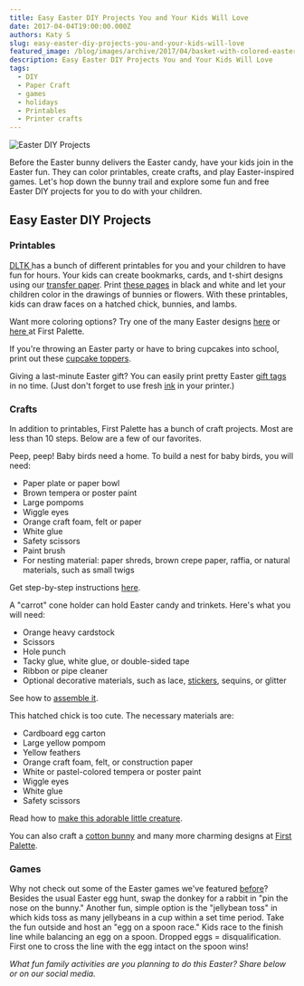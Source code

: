 ```yaml
---
title: Easy Easter DIY Projects You and Your Kids Will Love
date: 2017-04-04T19:00:00.000Z
authors: Katy S
slug: easy-easter-diy-projects-you-and-your-kids-will-love
featured_image: /blog/images/archive/2017/04/basket-with-colored-easter-eggs.jpg
description: Easy Easter DIY Projects You and Your Kids Will Love
tags:
  - DIY
  - Paper Craft
  - games
  - holidays
  - Printables
  - Printer crafts
---
```

![Easter DIY Projects](/blog/images/basket-with-colored-easter-eggs.jpg "Easter egg basket")

Before the Easter bunny delivers the Easter candy, have your kids join in the Easter fun. They can color printables, create crafts, and play Easter-inspired games. Let's hop down the bunny trail and explore some fun and free Easter DIY projects for you to do with your children.  

## Easy Easter DIY Projects

### Printables

[DLTK ](https://www.dltk-holidays.com/easter/printables.html)has a bunch of different printables for you and your children to have fun for hours. Your kids can create bookmarks, cards, and t-shirt designs using our [transfer paper](https://www.compandsave.com/paper/transfer-paper/inkjet). Print [these pages](https://www.dltk-holidays.com/easter/measterposter.htm) in black and white and let your children color in the drawings of bunnies or flowers. With these printables, kids can draw faces on a hatched chick, bunnies, and lambs.

Want more coloring options? Try one of the many Easter designs [here](https://www.coloring.ws/easter.htm) or [here ](https://www.firstpalette.com/tool%5Fbox/printables/eastereggs.html)at First Palette.

If you're throwing an Easter party or have to bring cupcakes into school, print out these [cupcake toppers](https://www.skiptomylou.org/free-printable-easter-cupcake-toppers/).

Giving a last-minute Easter gift? You can easily print pretty Easter [gift tags](https://babalisme.blogspot.com/2009/03/easter-gift-tags-printables-is-here.html) in no time. (Just don't forget to use fresh [ink](https://www.compandsave.com/) in your printer.)

### Crafts

In addition to printables, First Palette has a bunch of craft projects. Most are less than 10 steps. Below are a few of our favorites.

Peep, peep! Baby birds need a home. To build a nest for baby birds, you will need:

* Paper plate or paper bowl
* Brown tempera or poster paint
* Large pompoms
* Wiggle eyes
* Orange craft foam, felt or paper
* White glue
* Safety scissors
* Paint brush
* For nesting material: paper shreds, brown crepe paper, raffia, or natural materials, such as small twigs

Get step-by-step instructions [here](https://www.firstpalette.com/Craft%5Fthemes/Animals/babybirdsnest/babybirdsnest.html).

A "carrot" cone holder can hold Easter candy and trinkets. Here's what you will need:

* Orange heavy cardstock
* Scissors
* Hole punch
* Tacky glue, white glue, or double-sided tape
* Ribbon or pipe cleaner
* Optional decorative materials, such as lace, [stickers](https://www.compandsave.com/paper/sticker-paper), sequins, or glitter

See how to [assemble it](https://www.firstpalette.com/Craft%5Fthemes/Special%5FOccassions/Easter/conetreatholder/conetreatholder.html).

This hatched chick is too cute. The necessary materials are:

* Cardboard egg carton
* Large yellow pompom
* Yellow feathers
* Orange craft foam, felt, or construction paper
* White or pastel-colored tempera or poster paint
* Wiggle eyes
* White glue
* Safety scissors

Read how to [make this adorable little creature](https://www.firstpalette.com/Craft%5Fthemes/Animals/hatchedchick/hatchedchick.html).

You can also craft a [cotton bunny](https://www.firstpalette.com/Craft%5Fthemes/Animals/cottonbunny/cottonbunny.html) and many more charming designs at [First Palette](https://www.firstpalette.com/Craft%5Fthemes/Special%5FOccassions/easter.html).

### Games

Why not check out some of the Easter games we've featured [before](https://blog.compandsave.com/2015/04/easy-steps-to-plan-easter-games-for-kids.html)? Besides the usual Easter egg hunt, swap the donkey for a rabbit in "pin the nose on the bunny." Another fun, simple option is the "jellybean toss" in which kids toss as many jellybeans in a cup within a set time period. Take the fun outside and host an "egg on a spoon race." Kids race to the finish line while balancing an egg on a spoon. Dropped eggs = disqualification. First one to cross the line with the egg intact on the spoon wins!

*What fun family activities are you planning to do this Easter? Share below or on our social media.*